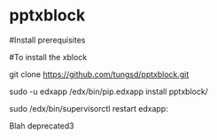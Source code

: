 # pptxblock
#Install prerequisites

#To install the xblock

git clone https://github.com/tungsd/pptxblock.git

sudo -u edxapp /edx/bin/pip.edxapp install pptxblock/

sudo /edx/bin/supervisorctl restart edxapp:

Blah deprecated3